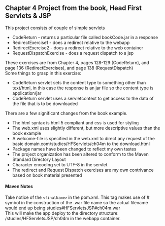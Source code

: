 <h2>Chapter 4 Project from the book, Head First Servlets &amp; JSP</h2>

<p>This project consists of couple of simple servlets 
<ul>
	<li>CodeReturn - returns a particular file called bookCode.jar in a response</li>
	<li>RedirectExercise1 - does a redirect relative to the webapp
	<li>RedirectExercise2 - does a redirect relative to the web container</li>
	<li>RequestDispatchExercise - does a request dispatch to a jsp</li>
</ul>
</p>

<p>These exercises are from Chapter 4, pages 128-129 (CodeReturn), and page 136 (RedirectExercises), and page 138 (RequestDispatch)
<br/>
Some things to grasp in this exercise:
<ul>
	<li>CodeReturn servlet sets the content type to something other than text/html, in this case the response is an jar file so
		the content type is application/jar</li>
	<li>CodeReturn servlet uses a servletcontext to get access to the data of the file that is to be downloaded</li>
</ul>
</p>

<p>There are a few significant changes from the book example.
<ul>
	<li>The html syntax is html 5 compliant and css is used for styling</li>
	<li>The web.xml uses slightly different, but more descriptive values than the book example</li>
	<li>A welcome-file is specified in the web.xml to direct any request of the basic domain.com/studies/HFServlets/ch04m to the 
		download.html</li>
	<li>Package names have been changed to reflect my own tastes</li>
	<li>The project organization has been altered to conform to the Maven Standard Directory Layout</li>
	<li>Character encoding set to UTF-8 in the servlet</li>
	<li>The redirect and Request Dispatch exercises are my own contrivance based on book material presented</li>
</ul>
</p>

<h4>Maven Notes</h4>
<p>
Take notice of the <code>&lt;finalName&gt;</code> in the pom.xml.  This tag makes use of # symbol in the 
construction of the .war file name so the actual filename would end up being studies#HFServletsJSP#ch04m.war</br>
This will make the app deploy to the directory structure:  /studies/HFServletsJSP/ch04m in the webapp 
container. 
</p>